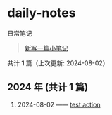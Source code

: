 # daily-notes

日常笔记

> [新写一篇小笔记](https://github.com/whisper-xiang/daily-notes/issues/new)

共计 **1** 篇（上次更新: 2024-08-02）

## 2024 年 (共计 1 篇)

1. 2024-08-02 —— [test action](https://github.com/whisper-xiang/daily-notes/issues/3)
